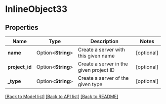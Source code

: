 # InlineObject33

## Properties

Name | Type | Description | Notes
------------ | ------------- | ------------- | -------------
**name** | Option<**String**> | Create a server with this given name | [optional]
**project_id** | Option<**String**> | Create a server in the given project ID | [optional]
**_type** | Option<**String**> | Create a server of the given type | [optional]

[[Back to Model list]](../README.md#documentation-for-models) [[Back to API list]](../README.md#documentation-for-api-endpoints) [[Back to README]](../README.md)



